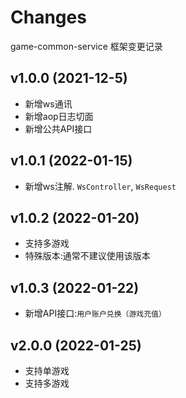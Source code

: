 # Changes

game-common-service 框架变更记录

## v1.0.0 (2021-12-5)

- 新增ws通讯
- 新增aop日志切面
- 新增公共API接口

## v1.0.1 (2022-01-15)

- 新增ws注解. `WsController`, `WsRequest`

## v1.0.2 (2022-01-20)

- 支持多游戏
- 特殊版本:通常不建议使用该版本

## v1.0.3 (2022-01-22)

- 新增API接口:`用户账户兑换（游戏充值）`

## v2.0.0 (2022-01-25)

- 支持单游戏
- 支持多游戏
